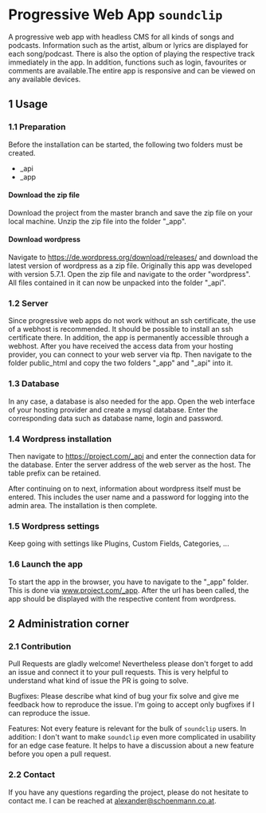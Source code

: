 # Progressive Web App ```soundclip```
A progressive web app with headless CMS for all kinds of songs and podcasts. Information such as the artist, album or lyrics are displayed for each song/podcast. There is also the option of playing the respective track immediately in the app. In addition, functions such as login, favourites or comments are available.The entire app is responsive and can be viewed on any available devices.

## 1 Usage
### 1.1 Preparation
Before the installation can be started, the following two folders must be created.
- _api
- _app

#### Download the zip file
Download the project from the master branch and save the zip file on your local machine. Unzip the zip file into the folder "_app".

#### Download wordpress
Navigate to https://de.wordpress.org/download/releases/ and download the latest version of wordpress as a zip file. Originally this app was developed with version 5.7.1. Open the zip file and navigate to the order "wordpress". All files contained in it can now be unpacked into the folder "_api".

### 1.2 Server
Since progressive web apps do not work without an ssh certificate, the use of a webhost is recommended. It should be possible to install an ssh certificate there. In addition, the app is permanently accessible through a webhost. After you have received the access data from your hosting provider, you can connect to your web server via ftp. Then navigate to the folder public_html and copy the two folders "_app" and "_api" into it.

### 1.3 Database
In any case, a database is also needed for the app. Open the web interface of your hosting provider and create a mysql database. Enter the corresponding data such as database name, login and password.

### 1.4 Wordpress installation
Then navigate to https://project.com/_api and enter the connection data for the database. Enter the server address of the web server as the host. The table prefix can be retained.

After continuing on to next, information about wordpress itself must be entered. This includes the user name and a password for logging into the admin area. The installation is then complete.

### 1.5 Wordpress settings
Keep going with settings like Plugins, Custom Fields, Categories, ...

### 1.6 Launch the app
To start the app in the browser, you have to navigate to the "_app" folder. This is done via www.project.com/_app. After the url has been called, the app should be displayed with the respective content from wordpress.

## 2 Administration corner
### 2.1 Contribution
Pull Requests are gladly welcome! Nevertheless please don't forget to add an issue and connect it to your pull requests. This is very helpful to understand what kind of issue the PR is going to solve.

Bugfixes: Please describe what kind of bug your fix solve and give me feedback how to reproduce the issue. I'm going to accept only bugfixes if I can reproduce the issue.

Features: Not every feature is relevant for the bulk of ```soundclip``` users. In addition: I don't want to make ```soundclip``` even more complicated in usability for an edge case feature. It helps to have a discussion about a new feature before you open a pull request.

### 2.2 Contact
If you have any questions regarding the project, please do not hesitate to contact me. I can be reached at alexander@schoenmann.co.at.
